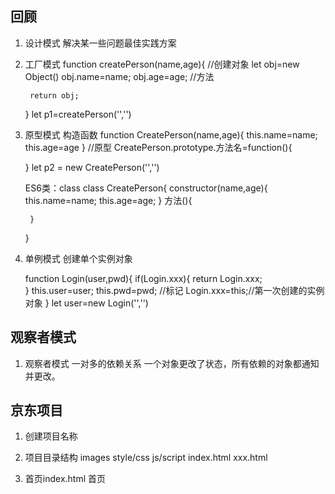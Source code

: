 ## 回顾
1. 设计模式 
    解决某一些问题最佳实践方案

2. 工厂模式
    function createPerson(name,age){
        //创建对象
        let obj=new Object()
        obj.name=name;
        obj.age=age;
        //方法
        
        return obj;
    }
    let p1=createPerson('','')

3. 原型模式
    构造函数
    function CreatePerson(name,age){
        this.name=name;
        this.age=age
    }
    //原型
    CreatePerson.prototype.方法名=function(){

    }
    let p2 = new CreatePerson('','')

    ES6类：class 
    class CreatePerson{
        constructor(name,age){
            this.name=name;
            this.age=age;
        }
        方法(){

        }
    }

4. 单例模式
    创建单个实例对象 

    function Login(user,pwd){
        if(Login.xxx){
          return Login.xxx;  
        }
        this.user=user;
        this.pwd=pwd;
        //标记
        Login.xxx=this;//第一次创建的实例对象
    }
    let user=new Login('','')

## 观察者模式
1. 观察者模式
    一对多的依赖关系 一个对象更改了状态，所有依赖的对象都通知并更改。
    


## 京东项目
1. 创建项目名称
2. 项目目录结构
    images
    style/css
    js/script
    index.html 
    xxx.html

3. 首页index.html 
    首页 
